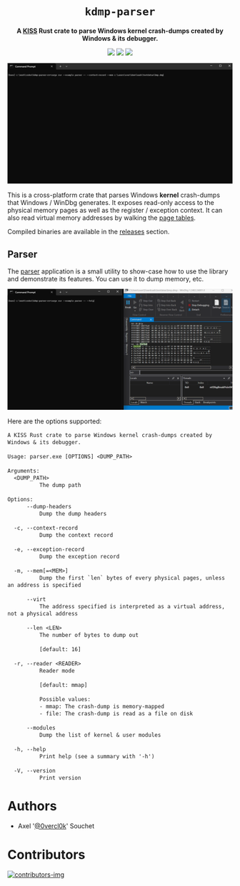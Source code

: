 <div align='center'>
  <h1><code>kdmp-parser</code></h1>
  <p>
    <strong>A <a href="https://en.wikipedia.org/wiki/KISS_principle">KISS</a> Rust crate to parse Windows kernel crash-dumps created by Windows & its debugger.</strong>
  </p>
  <p>
    <a href="https://crates.io/crates/kdmp-parser"><img src="https://img.shields.io/crates/v/kdmp-parser.svg" /></a>
    <a href="https://docs.rs/kdmp-parser/"><img src="https://docs.rs/kdmp-parser/badge.svg"></a>
    <img src="https://github.com/0vercl0k/kdmp-parser-rs/workflows/Builds/badge.svg"/>
  </p>
  <p>
    <img src="https://github.com/0vercl0k/kdmp-parser-rs/raw/main/pics/kdmp-parser.gif" />
  </p>
</div>

This is a cross-platform crate that parses Windows **kernel** crash-dumps that Windows / WinDbg generates. It exposes read-only access to the physical memory pages as well as the register / exception context. It can also read virtual memory addresses by walking the [page tables](https://en.wikipedia.org/wiki/Page_table).

Compiled binaries are available in the [releases](https://github.com/0vercl0k/kdmp-parser-rs/releases) section.

## Parser
The [parser](src/examples/parser.rs) application is a small utility to show-case how to use the library and demonstrate its features. You can use it to dump memory, etc.

![parser-usage](https://github.com/0vercl0k/kdmp-parser-rs/raw/main/pics/parser.gif)

Here are the options supported:
```text
A KISS Rust crate to parse Windows kernel crash-dumps created by Windows & its debugger.

Usage: parser.exe [OPTIONS] <DUMP_PATH>

Arguments:
  <DUMP_PATH>
          The dump path

Options:
      --dump-headers
          Dump the dump headers

  -c, --context-record
          Dump the context record

  -e, --exception-record
          Dump the exception record

  -m, --mem[=<MEM>]
          Dump the first `len` bytes of every physical pages, unless an address is specified

      --virt
          The address specified is interpreted as a virtual address, not a physical address

      --len <LEN>
          The number of bytes to dump out

          [default: 16]

  -r, --reader <READER>
          Reader mode

          [default: mmap]

          Possible values:
          - mmap: The crash-dump is memory-mapped
          - file: The crash-dump is read as a file on disk

      --modules
          Dump the list of kernel & user modules

  -h, --help
          Print help (see a summary with '-h')

  -V, --version
          Print version
```

# Authors

* Axel '[@0vercl0k](https://twitter.com/0vercl0k)' Souchet

# Contributors

[ ![contributors-img](https://contrib.rocks/image?repo=0vercl0k/kdmp-parser-rs) ](https://github.com/0vercl0k/kdmp-parser-rs/graphs/contributors)
